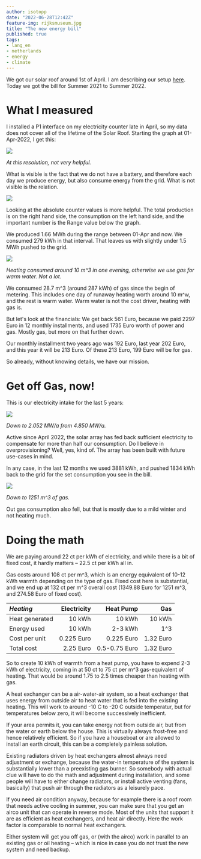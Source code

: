 ```yaml
---
author: isotopp
date: "2022-06-28T12:42Z"
feature-img: rijksmuseum.jpg
title: "The new energy bill"
published: true
tags:
- lang_en
- netherlands
- energy
- climate
---
```


We got our solar roof around 1st of April.
I am describing our setup [here](../2022-05-02-a-solar-roof).
Today we got the bill for Summer 2021 to Summer 2022.

# What I measured

I installed a P1 interface on my electricity counter late in April, so my data does not cover all of the lifetime of the Solar Roof.
Starting the graph at 01-Apr-2022, I get this:

![](https://blog.koehntopp.info/uploads/2022/06/bill-in-and-out.png)

*At this resolution, not very helpful.*

What is visible is the fact that we do not have a battery, and therefore each day we produce energy, but also consume energy from the grid.
What is not visible is the relation.

![](https://blog.koehntopp.info/uploads/2022/06/bill-counter.png)

Looking at the absolute counter values is more helpful.
The total production is on the right hand side, the consumption on the left hand side, and the important number is the Range value below the graph.

We produced 1.66 MWh during the range between 01-Apr and now. We consumed 279 kWh in that interval.
That leaves us with slightly under 1.5 MWh pushed to the grid.

![](https://blog.koehntopp.info/uploads/2022/06/bill-gas-meter.png)

*Heating consumed around 10 m^3 in one evening, otherwise we use gas for warm water. Not a lot.*

We consumed 28.7 m^3 (around 287 kWh) of gas since the begin of metering.
This includes one day of runaway heating worth around 10 m^w, and the rest is warm water.
Warm water is not the cost driver, heating with gas is.

But let's look at the financials:
We get back 561 Euro, because we paid 2297 Euro in 12 monthly installments, and used 1735 Euro worth of power and gas.
Mostly gas, but more on that further down.

Our monthly installment two years ago was 192 Euro, last year 202 Euro, and this year it will be 213 Euro.
Of these 213 Euro, 199 Euro will be for gas.

So already, without knowing details, we have our mission.

# Get off Gas, now!

This is our electricity intake for the last 5 years:

![](https://blog.koehntopp.info/uploads/2022/06/bill-electricity.png)

*Down to 2.052 MW/a from 4.850 MW/a.*

Active since April 2022, the solar array has fed back sufficient electricity to compensate for more than half our consumption.
Do I believe in overprovisioning?
Well, yes, kind of.
The array has been built with future use-cases in mind.

In any case, in the last 12 months we used 3881 kWh, and pushed 1834 kWh back to the grid for the set consumption you see in the bill.

![](https://blog.koehntopp.info/uploads/2022/06/bill-gas.png)

*Down to 1251 m^3 of gas.*

Out gas consumption also fell, but that is mostly due to a mild winter and not heating much.

# Doing the math

We are paying around 22 ct per kWh of electricity, and while there is a bit of fixed cost, it hardly matters – 22.5 ct per kWh all in.

Gas costs around 108 ct per m^3, which is an energy equivalent of 10-12 kWh warmth depending on the type of gas.
Fixed cost here is substantial, and we end up at 132 ct per m^3 overall cost (1349.88 Euro for 1251 m^3, and 274.58 Euro of fixed cost).

| *Heating*      | Electricity |     Heat Pump |       Gas |
|:---------------|------------:|--------------:|----------:|
| Heat generated |      10 kWh |        10 kWh |    10 kWh |
| Energy used    |      10 kWh |       2-3 kWh |       1^3 |
| Cost per unit  |  0.225 Euro |    0.225 Euro | 1.32 Euro |
| Total cost     |   2.25 Euro | 0.5-0.75 Euro | 1.32 Euro |

So to create 10 kWh of warmth from a heat pump, you have to expend 2-3 kWh of electricity, coming in at 50 ct to 75 ct per m^3 gas-equivalent of heating.
That would be around 1.75 to 2.5 times cheaper than heating with gas.

A heat exchanger can be a air-water-air system, so a heat exchanger that uses energy from outside air to heat water that is fed into the existing heating.
This will work to around -10 C to -20 C outside temperatur, but for temperatures below zero, it will become successively inefficient.

If your area permits it, you can take energy not from outside air, but from the water or earth below the house.
This is virtually always frost-free and hence relatively efficient.
So if you have a houseboat or are allowed to install an earth circuit, this can be a completely painless solution.

Existing radiators driven by heat exchangers almost always need adjustment or exchange, because the water-in temperature of the system is substantially lower than a preexisting gas burner.
So somebody with actual clue will have to do the math and adjustment during installation, and some people will have to either change radiators, or install active venting (fans, basically) that push air through the radiators as a leisurely pace.

If you need air condition anyway, because for example there is a roof room that needs active cooling in summer, you can make sure that you get an airco unit that can operate in reverse mode.
Most of the units that support it are as efficient as heat exchangers, and heat air directly.
Here the work factor is comparable to normal heat exchangers.

Either system will get you off gas, or (with the airco) work in parallel to an existing gas or oil heating – which is nice in case you do not trust the new system and need backup.
